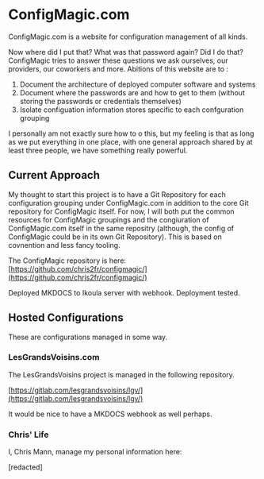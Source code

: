 # ConfigMagic.com

ConfigMagic.com is a website for configuration management of all kinds.

Now where did I put that? What was that password again? Did I do that? ConfigMagic tries to answer these questions we ask ourselves, our providers, our coworkers and more. Abitions of this website are to :

1. Document the architecture of deployed computer software and systems
2. Document where the passwords are and how to get to them (without storing the passwords or credentials themselves)
3. Isolate configuation information stores specific to each confguration grouping

I personally am not exactly sure how to o this, but my feeling is that as long as we put everything in one place, with one general approach shared by at least three people, we have something really powerful. 

## Current Approach

My thought to start this project is to have a Git Repository for each configuration grouping under ConfigMagic.com in addition to the core Git repository for ConfigMagic itself. For now, I will both put the common resources for ConfigMagic groupings and the congiuration of ConfigMagic.com itself in the same repositry (although, the config of ConfigMagic could be in its own Git Repository). This is based on covnention and less fancy tooling.

The ConfigMagic repository is here:  
[https://github.com/chris2fr/configmagic/](https://github.com/chris2fr/configmagic/)

Deployed MKDOCS to Ikoula server with webhook. Deployment tested.

## Hosted Configurations

These are configurations managed in some way.

### LesGrandsVoisins.com

The LesGrandsVoisins project is managed in the following repository.

[https://gitlab.com/lesgrandsvoisins/lgv/](https://gitlab.com/lesgrandsvoisins/lgv/)

It would be nice to have a MKDOCS webhook as well perhaps.

### Chris' Life

I, Chris Mann, manage my personal information here:

[redacted]
